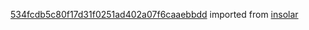 [534fcdb5c80f17d31f0251ad402a07f6caaebbdd](https://github.com/insolar/insolar/commit/534fcdb5c80f17d31f0251ad402a07f6caaebbdd) imported from [insolar](https://github.com/insolar/insolar)
